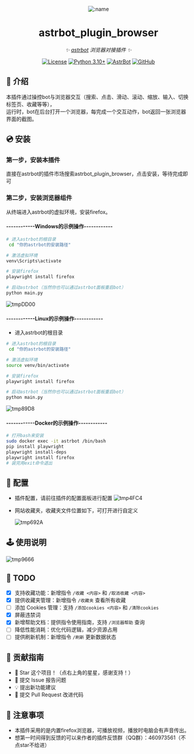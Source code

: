 <div align="center">

![:name](https://count.getloli.com/@astrbot_plugin_browser?name=astrbot_plugin_browser&theme=minecraft&padding=6&offset=0&align=top&scale=1&pixelated=1&darkmode=auto)

# astrbot_plugin_browser

_✨ [astrbot](https://github.com/AstrBotDevs/AstrBot) 浏览器对接插件 ✨_  

[![License](https://img.shields.io/badge/License-MIT-green.svg)](https://opensource.org/licenses/MIT)
[![Python 3.10+](https://img.shields.io/badge/Python-3.10%2B-blue.svg)](https://www.python.org/)
[![AstrBot](https://img.shields.io/badge/AstrBot-3.4%2B-orange.svg)](https://github.com/Soulter/AstrBot)
[![GitHub](https://img.shields.io/badge/作者-Zhalslar-blue)](https://github.com/Zhalslar)

</div>

## 🤝 介绍

本插件通过操控bot与浏览器交互（搜索、点击、滑动、滚动、缩放、输入、切换标签页、收藏等等），  
运行时，bot在后台打开一个浏览器，每完成一个交互动作，bot返回一张浏览器界面的截图。

## 💿 安装

### 第一步，安装本插件

直接在astrbot的插件市场搜索astrbot_plugin_browser，点击安装，等待完成即可

### 第二步，安装浏览器组件

从终端进入astrbot的虚拟环境，安装firefox。

#### ------------Windows的示例操作------------

```bash
# 进入astrbot的根目录
 cd "你的astrbot的安装路径"  

# 激活虚拟环境
venv\Scripts\activate

# 安装firefox
playwright install firefox

# 启动astrbot（当然你也可以通过astrbot面板重启bot）
python main.py
```

![tmpDD00](https://github.com/user-attachments/assets/72bf743c-792a-48ed-8848-58ff0cfe82cf)

#### ------------Linux的示例操作------------

- 进入astrbot的根目录

```bash
# 进入astrbot的根目录
 cd "你的astrbot的安装路径"  

# 激活虚拟环境
source venv/bin/activate

# 安装firefox
playwright install firefox

# 启动astrbot（当然你也可以通过astrbot面板重启bot）
python main.py
```

![tmp89D8](https://github.com/user-attachments/assets/1461c5f4-a918-4930-8ca7-b3a4701bf74c)

#### ------------Docker的示例操作------------

```bash
# 打开bash来安装
sudo docker exec -it astrbot /bin/bash
pip install playwright
playwright install-deps
playwright install firefox
# 装完用exit命令退出
```

## 🤝 配置

- 插件配置，请前往插件的配置面板进行配置
![tmp4FC4](https://github.com/user-attachments/assets/913a1c41-4be6-4b48-b4e8-5f16bc452a1c)

- 网站收藏夹，收藏夹文件位置如下，可打开进行自定义

  ![tmp692A](https://github.com/user-attachments/assets/d809f0f4-308f-4ad2-a555-e79ac72f3154)

## 🕹️ 使用说明

![tmp9666](https://github.com/user-attachments/assets/8d5f44de-1683-47b6-aa2b-4ea4665ed4d8)

## 🤝 TODO  

- [x] 支持收藏功能：新增指令 `/收藏 <内容>` 和 `/取消收藏 <内容>`
- [x] 提供收藏夹管理：新增指令 `/收藏夹` 查看所有收藏
- [ ] 添加 Cookies 管理：支持 `/添加cookies <内容>` 和 `/清除cookies`
- [x] 屏蔽违禁词
- [x] 新增帮助文档：提供指令使用指南，支持 `/浏览器帮助` 查询
- [ ] 降低性能消耗：优化代码逻辑，减少资源占用
- [ ] 提供刷新机制：新增指令 `/刷新` 更新数据状态

## 👥 贡献指南

- 🌟 Star 这个项目！（点右上角的星星，感谢支持！）
- 🐛 提交 Issue 报告问题
- 💡 提出新功能建议
- 🔧 提交 Pull Request 改进代码

## 📌 注意事项

- 本插件采用的是内置firefox浏览器，可播放视频，播放时电脑会有声音传出。
- 想第一时间得到反馈的可以来作者的插件反馈群（QQ群）：460973561（不点star不给进）

